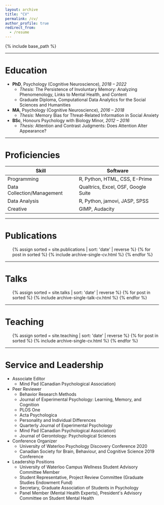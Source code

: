 ```yaml
---
layout: archive
title: "CV"
permalink: /cv/
author_profile: true
redirect_from:
  - /resume
---
```


{% include base_path %}

<hr>

# Education
* **PhD**, Psychology (Cognitive Neuroscience), *2018 – 2022*
  * *Thesis:* The Persistence of Involuntary Memory: Analyzing Phenomenology, Links to Mental Health, and Content
  * Graduate Diploma, Computational Data Analytics for the Social Sciences and Humanities
* **MA**, Psychology (Cognitive Neuroscience), *2016 – 2018*
  * *Thesis:* Memory Bias for Threat-Related Information in Social Anxiety
* **BSc**, Honours Psychology with Biology Minor, *2012 – 2016*
  * *Thesis:* Attention and Contrast Judgments: Does Attention Alter Appearance?

<hr>

# Proficiencies

| Skill                      | Software                                        |
|----------------------------|-------------------------------------------------|
| Programming                | R, Python, HTML, CSS, E-Prime                   |
| Data Collection/Management | Qualtrics, Excel, OSF, Google Suite             |
| Data Analysis              | R, Python, jamovi, JASP, SPSS                   |
| Creative                   | GIMP, Audacity                                  |

<hr>

# Publications
  <ol>
    {% assign sorted = site.publications | sort: 'date' | reverse %}
    {% for post in sorted %}
    {% include archive-single-cv.html %}
    {% endfor %}
  </ol>
<hr>

# Talks
  <ol>
    {% assign sorted = site.talks | sort: 'date' | reverse %}
    {% for post in sorted %}
    {% include archive-single-talk-cv.html %}
    {% endfor %}
  </ol>
<hr>

# Teaching
  <ol>
    {% assign sorted = site.teaching | sort: 'date' | reverse %}
    {% for post in sorted %}
    {% include archive-single-cv.html %}
    {% endfor %}
  </ol>
<hr>

# Service and Leadership
* Associate Editor
  * Mind Pad (Canadian Psychological Association)
* Peer Reviewer
  * Behavior Research Methods
  * Journal of Experimental Psychology: Learning, Memory, and Cognition
  * PLOS One
  * Acta Psychologica
  * Personality and Individual Differences
  * Quarterly Journal of Experimental Psychology
  * Mind Pad (Canadian Psychological Association)
  * Journal of Gerontology: Psychological Sciences
* Conference Organizer
  * University of Waterloo Psychology Discovery Conference 2020
  * Canadian Society for Brain, Behaviour, and Cognitive Science 2019 Conference
* Leadership Positions
  * University of Waterloo Campus Wellness Student Advisory Committee Member
  * Student Representative, Project Review Committee (Graduate Studies Endowment Fund)
  * Secretary, Graduate Association of Students in Psychology
  * Panel Member (Mental Health Experts), President's Advisory Committee on Student Mental Health